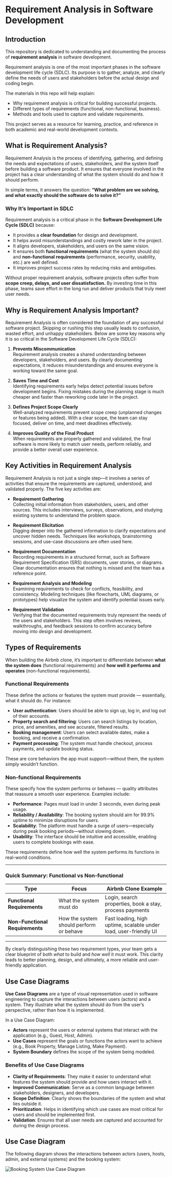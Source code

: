# Requirement Analysis in Software Development

## Introduction
This repository is dedicated to understanding and documenting the process of **requirement analysis** in software development.  

Requirement analysis is one of the most important phases in the software development life cycle (SDLC). Its purpose is to gather, analyze, and clearly define the needs of users and stakeholders before the actual design and coding begin.  

The materials in this repo will help explain:
- Why requirement analysis is critical for building successful projects.  
- Different types of requirements (functional, non-functional, business).  
- Methods and tools used to capture and validate requirements.  

This project serves as a resource for learning, practice, and reference in both academic and real-world development contexts.

## What is Requirement Analysis?

Requirement Analysis is the process of identifying, gathering, and defining the needs and expectations of users, stakeholders, and the system itself before building a software product. It ensures that everyone involved in the project has a clear understanding of what the system should do and how it should perform.  

In simple terms, it answers the question: **“What problem are we solving, and what exactly should the software do to solve it?”**

### Why It’s Important in SDLC
Requirement analysis is a critical phase in the **Software Development Life Cycle (SDLC)** because:
- It provides a **clear foundation** for design and development.  
- It helps avoid misunderstandings and costly rework later in the project.  
- It aligns developers, stakeholders, and users on the same vision.  
- It ensures both **functional requirements** (what the system should do) and **non-functional requirements** (performance, security, usability, etc.) are well defined.  
- It improves project success rates by reducing risks and ambiguities.  

Without proper requirement analysis, software projects often suffer from **scope creep, delays, and user dissatisfaction.** By investing time in this phase, teams save effort in the long run and deliver products that truly meet user needs.


## Why is Requirement Analysis Important?

Requirement Analysis is often considered the foundation of any successful software project. Skipping or rushing this step usually leads to confusion, wasted effort, and unhappy stakeholders. Below are some key reasons why it is so critical in the Software Development Life Cycle (SDLC):

1. **Prevents Miscommunication**  
   Requirement analysis creates a shared understanding between developers, stakeholders, and users. By clearly documenting expectations, it reduces misunderstandings and ensures everyone is working toward the same goal.  

2. **Saves Time and Cost**  
   Identifying requirements early helps detect potential issues before development begins. Fixing mistakes during the planning stage is much cheaper and faster than reworking code later in the project.  

3. **Defines Project Scope Clearly**  
   Well-analyzed requirements prevent scope creep (unplanned changes or features being added). With a clear scope, the team can stay focused, deliver on time, and meet deadlines effectively.  

4. **Improves Quality of the Final Product**  
   When requirements are properly gathered and validated, the final software is more likely to match user needs, perform reliably, and provide a better overall user experience.  

## Key Activities in Requirement Analysis

Requirement Analysis is not just a single step—it involves a series of activities that ensure the requirements are captured, understood, and validated properly. The five key activities are:

- **Requirement Gathering**  
  Collecting initial information from stakeholders, users, and other sources. This includes interviews, surveys, observations, and studying existing systems to understand the problem space.  

- **Requirement Elicitation**  
  Digging deeper into the gathered information to clarify expectations and uncover hidden needs. Techniques like workshops, brainstorming sessions, and use-case discussions are often used here.  

- **Requirement Documentation**  
  Recording requirements in a structured format, such as Software Requirement Specification (SRS) documents, user stories, or diagrams. Clear documentation ensures that nothing is missed and the team has a reference point.  

- **Requirement Analysis and Modeling**  
  Examining requirements to check for conflicts, feasibility, and consistency. Modeling techniques (like flowcharts, UML diagrams, or prototypes) help visualize the system and identify potential issues early.  

- **Requirement Validation**  
  Verifying that the documented requirements truly represent the needs of the users and stakeholders. This step often involves reviews, walkthroughs, and feedback sessions to confirm accuracy before moving into design and development.  

## Types of Requirements

When building the Airbnb clone, it’s important to differentiate between **what the system does** (functional requirements) and **how well it performs and operates** (non-functional requirements).

### Functional Requirements  
These define the actions or features the system must provide — essentially, what it should do. For instance:

- **User authentication**: Users should be able to sign up, log in, and log out of their accounts.  
- **Property search and filtering**: Users can search listings by location, price, and amenities, and see accurate, filtered results.  
- **Booking management**: Users can select available dates, make a booking, and receive a confirmation.  
- **Payment processing**: The system must handle checkout, process payments, and update booking status.

These are core behaviors the app must support—without them, the system simply wouldn’t function.

### Non-functional Requirements  
These specify how the system performs or behaves — quality attributes that reassure a smooth user experience. Examples include:

- **Performance**: Pages must load in under 3 seconds, even during peak usage.  
- **Reliability / Availability**: The booking system should aim for 99.9% uptime to minimize disruptions for users.  
- **Scalability**: The platform must handle a surge of users—especially during peak booking periods—without slowing down.  
- **Usability**: The interface should be intuitive and accessible, enabling users to complete bookings with ease.

These requirements define how well the system performs its functions in real-world conditions.

---

### Quick Summary: Functional vs Non-functional

| Type                      | Focus                                   | Airbnb Clone Example                                           |
|---------------------------|------------------------------------------|----------------------------------------------------------------|
| **Functional Requirements**     | What the system must do                 | Login, search properties, book a stay, process payments        |
| **Non-Functional Requirements** | How the system should perform or behave | Fast loading, high uptime, scalable under load, user-friendly UI |

---

By clearly distinguishing these two requirement types, your team gets a clear blueprint of both *what* to build and *how well* it must work. This clarity leads to better planning, design, and ultimately, a more reliable and user-friendly application.

## Use Case Diagrams

**Use Case Diagrams** are a type of visual representation used in software engineering to capture the interactions between users (actors) and a system. They illustrate what the system should do from the user’s perspective, rather than how it is implemented.

In a Use Case Diagram:
- **Actors** represent the users or external systems that interact with the application (e.g., Guest, Host, Admin).
- **Use Cases** represent the goals or functions the actors want to achieve (e.g., Book Property, Manage Listing, Make Payment).
- **System Boundary** defines the scope of the system being modeled.

### Benefits of Use Case Diagrams
- **Clarity of Requirements**: They make it easier to understand what features the system should provide and how users interact with it.  
- **Improved Communication**: Serve as a common language between stakeholders, designers, and developers.  
- **Scope Definition**: Clearly shows the boundaries of the system and what lies outside it.  
- **Prioritization**: Helps in identifying which use cases are most critical for users and should be implemented first.  
- **Validation**: Ensures that all user needs are captured and accounted for during the design process.  

## Use Case Diagram

The following diagram shows the interactions between actors (users, hosts, admin, and external systems) and the booking system:

![Booking System Use Case Diagram](./alx-booking-uc.png)

